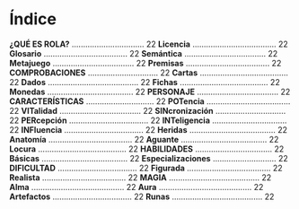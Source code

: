 
Índice
========

**¿QUÉ ES ROLA?** ................................ 22
**Licencia** ..................................... 22
**Glosario** ..................................... 22
**Semántica** .................................... 22
**Metajuego** .................................... 22
**Premisas** ..................................... 22
**COMPROBACIONES** ............................... 22
**Cartas** ....................................... 22
**Dados** ........................................ 22
**Fichas** ....................................... 22
**Monedas** ...................................... 22
**PERSONAJE** .................................... 22
**CARACTERÍSTICAS** .............................. 22
**POTencia** ..................................... 22
**VITalidad** .................................... 22
**SINcronización** ............................... 22
**PERcepción** ................................... 22
**INTeligencia** ................................. 22
**INFluencia** ................................... 22
**Heridas** ...................................... 22
**Anatomía** ..................................... 22
**Aguante** ...................................... 22
**Locura** ....................................... 22
**HABILIDADES** .................................. 22
**Básicas** ...................................... 22
**Especializaciones** ............................ 22
**DIFICULTAD** ................................... 22
**Figurada** ..................................... 22
**Realista** ..................................... 22
**MAGIA** ........................................ 22
**Alma** ......................................... 22
**Aura** ......................................... 22
**Artefactos** ................................... 22
**Runas** ........................................ 22

<span data-index="off" data-font="monospace"></span>